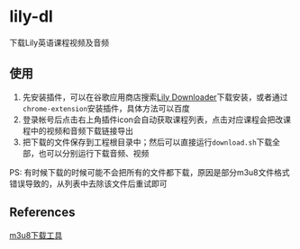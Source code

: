 # lily-dl

下载Lily英语课程视频及音频

## 使用
1. 先安装插件，可以在谷歌应用商店搜索[Lily Downloader](https://chrome.google.com/webstore/detail/lily-downloader/bicfofcalgnhfemingaindalckjpbpcj)下载安装，或者通过`chrome-extension`安装插件，具体方法可以百度
2. 登录帐号后点击右上角插件icon会自动获取课程列表，点击对应课程会把改课程中的视频和音频下载链接导出
3. 把下载的文件保存到工程根目录中；然后可以直接运行`download.sh`下载全部，也可以分别运行下载音频、视频

PS: 有时候下载的时候可能不会把所有的文件都下载，原因是部分m3u8文件格式错误导致的，从列表中去除该文件后重试即可

## References
[m3u8下载工具](https://github.com/sudot/m3u8/tree/v1.3)
